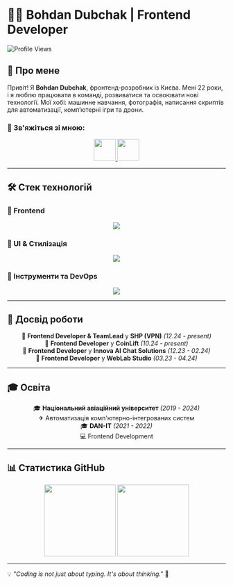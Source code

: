 # 👨‍💻 Bohdan Dubchak | Frontend Developer

![Profile Views](https://komarev.com/ghpvc/?username=codeBerzerk&color=blueviolet)

## 🚀 Про мене

Привіт! Я **Bohdan Dubchak**, фронтенд-розробник із Києва. Мені 22 роки, і я люблю працювати в команді, розвиватися та освоювати нові технології. Мої хобі: машинне навчання, фотографія, написання скриптів для автоматизації, комп’ютерні ігри та дрони.

### 🔗 Зв'яжіться зі мною:
<p align="center">
  <a href="https://www.linkedin.com/in/bohdan-dubchak-0a235b246/" target="_blank">
    <img src="https://skillicons.dev/icons?i=linkedin" width="50" height="50" />
  </a>
  <a href="mailto:bohdan@itcrowd.in.ua" target="_blank">
    <img src="https://skillicons.dev/icons?i=gmail" width="50" height="50" />
  </a>
</p>

---

## 🛠 Стек технологій

### 📌 Frontend
<p gap="30px" align="center">
  <img src="https://skillicons.dev/icons?i=nextjs,typescript,vite,redux,react,javascript" />
</p>

### 🎨 UI & Стилізація
<p gap="30px" align="center">
  <img src="https://skillicons.dev/icons?i=tailwind,materialui,bootstrap,styledcomponents,sass,less,css" />
</p>

### 🔧 Інструменти та DevOps
<p gap="30px" align="center">
  <img src="https://skillicons.dev/icons?i=webpack,gulp,git,github,jira,trello" />
</p>

---

## 💼 Досвід роботи
<p align="center">
  🚀 <strong>Frontend Developer & TeamLead</strong> у <strong>SHP (VPN)</strong> <em>(12.24 - present)</em> <br/>
  🚀 <strong>Frontend Developer</strong> у <strong>CoinLift</strong> <em>(10.24 - present)</em> <br/>
  🚀 <strong>Frontend Developer</strong> у <strong>Innova AI Chat Solutions</strong> <em>(12.23 - 02.24)</em> <br/>
  🚀 <strong>Frontend Developer</strong> у <strong>WebLab Studio</strong> <em>(03.23 - 04.24)</em>
</p>

---

## 🎓 Освіта
<p align="center">
  🎓 <strong>Національний авіаційний університет</strong> <em>(2019 - 2024)</em> <br/>
  ✈ Автоматизація комп'ютерно-інтегрованих систем <br/>
  🎓 <strong>DAN-IT</strong> <em>(2021 - 2022)</em> <br/>
  💻 Frontend Development
</p>

---

## 📊 Статистика GitHub
<p align="center">
  <img src="https://github-readme-stats.vercel.app/api?username=codeBerzerk&show_icons=true&theme=radical" height="165"/>
  <img src="https://github-readme-stats.vercel.app/api/top-langs/?username=codeBerzerk&layout=compact&theme=radical" height="165"/>
</p>

---

💡 *"Coding is not just about typing. It's about thinking."* 🚀

